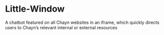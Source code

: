 # Little-Window
A chatbot featured on all Chayn websites in an iframe, which quickly directs users to Chayn’s relevant internal or external resources
